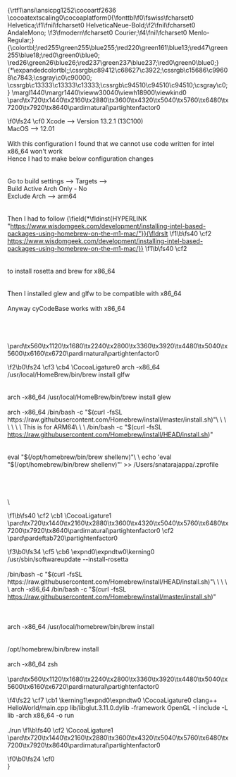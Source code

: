 {\rtf1\ansi\ansicpg1252\cocoartf2636
\cocoatextscaling0\cocoaplatform0{\fonttbl\f0\fswiss\fcharset0 Helvetica;\f1\fnil\fcharset0 HelveticaNeue-Bold;\f2\fnil\fcharset0 AndaleMono;
\f3\fmodern\fcharset0 Courier;\f4\fnil\fcharset0 Menlo-Regular;}
{\colortbl;\red255\green255\blue255;\red220\green161\blue13;\red47\green255\blue18;\red0\green0\blue0;
\red26\green26\blue26;\red237\green237\blue237;\red0\green0\blue0;}
{\*\expandedcolortbl;;\cssrgb\c89412\c68627\c3922;\cssrgb\c15686\c99608\c7843;\csgray\c0\c90000;
\cssrgb\c13333\c13333\c13333;\cssrgb\c94510\c94510\c94510;\csgray\c0;}
\margl1440\margr1440\vieww30040\viewh18900\viewkind0
\pard\tx720\tx1440\tx2160\tx2880\tx3600\tx4320\tx5040\tx5760\tx6480\tx7200\tx7920\tx8640\pardirnatural\partightenfactor0

\f0\fs24 \cf0 Xcode --> Version 13.2.1 (13C100)\
MacOS --> 12.01\
\
With this configuration I found that we cannot use code written for intel x86_64 won't work\
Hence I had to make below configuration changes\
\
\
Go to build settings --> Targets --> \
Build Active Arch Only - No\
Exclude Arch --> arm64\
\
\
Then I had to follow {\field{\*\fldinst{HYPERLINK "https://www.wisdomgeek.com/development/installing-intel-based-packages-using-homebrew-on-the-m1-mac/"}}{\fldrslt 
\f1\b\fs40 \cf2 https://www.wisdomgeek.com/development/installing-intel-based-packages-using-homebrew-on-the-m1-mac/}}
\f1\b\fs40 \cf2 \
\
\
to install rosetta and brew for x86_64\
\
\
Then I installed glew and glfw to be compatible with x86_64\
\
Anyway cyCodeBase works with x86_64\
\
\
\
\
\pard\tx560\tx1120\tx1680\tx2240\tx2800\tx3360\tx3920\tx4480\tx5040\tx5600\tx6160\tx6720\pardirnatural\partightenfactor0

\f2\b0\fs24 \cf3 \cb4 \CocoaLigature0 arch -x86_64 /usr/local/HomeBrew/bin/brew install glfw\
\
\
arch -x86_64 /usr/local/HomeBrew/bin/brew install glew\
\
arch -x86_64 /bin/bash -c "$(curl -fsSL https://raw.githubusercontent.com/Homebrew/install/master/install.sh)"\
\
\
\
\
\
\
This is for ARM64\
\
\
/bin/bash -c "$(curl -fsSL https://raw.githubusercontent.com/Homebrew/install/HEAD/install.sh)"   \
\
\
eval "$(/opt/homebrew/bin/brew shellenv)"\
\
echo 'eval "$(/opt/homebrew/bin/brew shellenv)"' >> /Users/snatarajappa/.zprofile  \
\
\
\
\
\

\f1\b\fs40 \cf2 \cb1 \CocoaLigature1 \
\pard\tx720\tx1440\tx2160\tx2880\tx3600\tx4320\tx5040\tx5760\tx6480\tx7200\tx7920\tx8640\pardirnatural\partightenfactor0
\cf2 \
\pard\pardeftab720\partightenfactor0

\f3\b0\fs34 \cf5 \cb6 \expnd0\expndtw0\kerning0
/usr/sbin/softwareupdate --install-rosetta\
\
/bin/bash -c "$(curl -fsSL https://raw.githubusercontent.com/Homebrew/install/HEAD/install.sh)"\
\
\
\
\
arch -x86_64 /bin/bash -c "$(curl -fsSL https://raw.githubusercontent.com/Homebrew/install/master/install.sh)"\
\
\
\
arch -x86_64 /usr/local/homebrew/bin/brew install <package name>\
\
\
/opt/homebrew/bin/brew install <package name>\
\
arch -x86_64 zsh\
\
\pard\tx560\tx1120\tx1680\tx2240\tx2800\tx3360\tx3920\tx4480\tx5040\tx5600\tx6160\tx6720\pardirnatural\partightenfactor0

\f4\fs22 \cf7 \cb1 \kerning1\expnd0\expndtw0 \CocoaLigature0 clang++  HelloWorld/main.cpp lib/libglut.3.11.0.dylib -framework OpenGL -I include -L lib -arch x86_64 -o run\
\
./run
\f1\b\fs40 \cf2 \CocoaLigature1 \
\pard\tx720\tx1440\tx2160\tx2880\tx3600\tx4320\tx5040\tx5760\tx6480\tx7200\tx7920\tx8640\pardirnatural\partightenfactor0

\f0\b0\fs24 \cf0 \
}